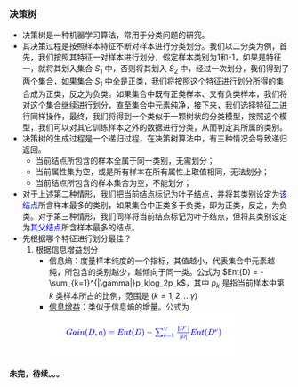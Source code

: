### 决策树

- 决策树是一种机器学习算法，常用于分类问题的研究。
- 其决策过程是按照样本特征不断对样本进行分类划分。我们以二分类为例，首先，我们按照其特征一对样本进行划分，假定样本类别为1和-1，如果是特征一，就将其划入集合 $S_1$ 中，否则将其划入 $S_2$ 中，经过一次划分，我们得到了两个集合，如果集合 $S_1$ 中全是正类，我们将按照这个特征进行划分所得的集合成为正类，反之为负类。如果集合中既有正类样本、又有负类样本，我们将对这个集合继续进行划分，直至集合中元素纯净，接下来，我们选择特征二进行同样操作，最终，我们将得到一个类似于一颗树状的分类模型，按照这个模型，我们可以对其它训练样本之外的数据进行分类，从而判定其所属的类别。
- 决策树的生成过程是一个递归过程，在决策树算法中，有三种情况会导致递归返回。
  - 当前结点所包含的样本全属于同一类别，无需划分；
  - 当前属性集为空，或是所有样本在所有属性上取值相同，无法划分；
  - 当前结点所包含的样本集合为空，不能划分；
- 对于上述第二种情形，我们把当前结点标记为叶子结点，并将其类别设定为<font color="#00f">该结点</font>所含样本最多的类别，如果集合中正类多于负类，即为正类，反之，为负类。对于第三种情形，我们同样将当前结点标记为叶子结点，但将其类别设定为<font color="#00f">其父结点</font>所含样本最多的结点。
- 先根据哪个特征进行划分最佳？
  1. 根据信息增益划分
     - 信息熵：度量样本纯度的一个指标，其值越小，代表集合中元素越纯，所包含的类别越少，越倾向于同一类。公式为 $Ent(D) = - \sum_{k=1}^{|\gamma|}p_klog_2p_k$，其中 $p_k$ 是指当前样本中第 $k$ 类样本所占的比例，范围是 $(k=1,2,...\gamma)$
     - [信息增益](https://baike.baidu.com/item/%E4%BF%A1%E6%81%AF%E5%A2%9E%E7%9B%8A/8864911?fr=aladdin)：类似于信息熵的增量。公式为![](https://github.com/kingdowliu/DecisionTree/blob/master/QQ%E6%88%AA%E5%9B%BE20190512214853.png)



**未完，待续。。。**

